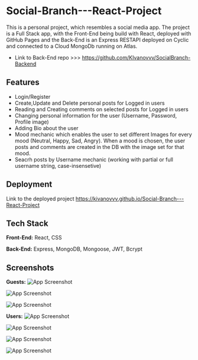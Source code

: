 # Social-Branch---React-Project

This is a personal project, which resembles a social media app. The project is a Full Stack app, with the Front-End being build with React, deployed with GitHub Pages and the Back-End is an Express RESTAPI deployed on Cyclic and connected to a Cloud MongoDb running on Atlas.
- Link to Back-End repo >>> https://github.com/KIvanovvv/SocialBranch-Backend


## Features

- Login/Register
- Create,Update and Delete personal posts for Logged in users
- Reading and Creating comments on selected posts for Logged in users
- Changing personal information for the user (Username, Password, Profile image)
- Adding Bio about the user
- Mood mechanic which enables the user to set different Images for every mood (Neutral, Happy, Sad, Angry). When a mood is chosen, the user posts and comments are created in the DB with the image set for that mood.
- Seacrh posts by Username mechanic (working with partial or full username string, case-insensetive)


## Deployment

Link to the deployed project  https://kivanovvv.github.io/Social-Branch---React-Project




## Tech Stack


**Front-End:** React, CSS

**Back-End:**  Express, MongoDB, Mongoose, JWT, Bcrypt


## Screenshots
**Guests:**
![App Screenshot](https://firebasestorage.googleapis.com/v0/b/social-branch.appspot.com/o/WelcomeScreen.PNG?alt=media&token=c72f97db-0c56-45ce-b9ce-9ae0a70cbfeb)

![App Screenshot](https://firebasestorage.googleapis.com/v0/b/social-branch.appspot.com/o/Login.PNG?alt=media&token=f4ae715d-edef-40eb-a018-2a80a65e420f)

![App Screenshot](https://firebasestorage.googleapis.com/v0/b/social-branch.appspot.com/o/Register.PNG?alt=media&token=32846d20-e756-4598-aa4d-9a1366ced874)


**Users:**
![App Screenshot](https://firebasestorage.googleapis.com/v0/b/social-branch.appspot.com/o/Home.PNG?alt=media&token=eb047aa0-9cd4-4654-a225-2eb230937ac5)

![App Screenshot](https://firebasestorage.googleapis.com/v0/b/social-branch.appspot.com/o/Profile.PNG?alt=media&token=e9500cbd-35d1-4494-99ce-a21f817cea81)

![App Screenshot](https://firebasestorage.googleapis.com/v0/b/social-branch.appspot.com/o/MyPosts.PNG?alt=media&token=26dda9dc-cbb2-4900-bb7b-7fc6e0444f6e)

![App Screenshot](https://firebasestorage.googleapis.com/v0/b/social-branch.appspot.com/o/Search.PNG?alt=media&token=244da220-6576-43d8-89b4-087e4c98f6cc)


